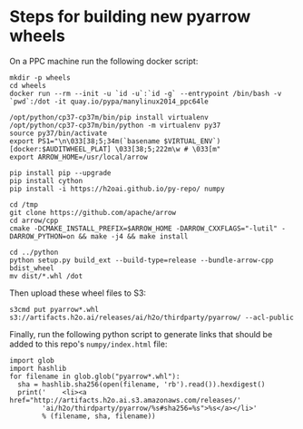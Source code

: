 # Steps for building new pyarrow wheels

On a PPC machine run the following docker script:
```
mkdir -p wheels 
cd wheels
docker run --rm --init -u `id -u`:`id -g` --entrypoint /bin/bash -v `pwd`:/dot -it quay.io/pypa/manylinux2014_ppc64le

/opt/python/cp37-cp37m/bin/pip install virtualenv
/opt/python/cp37-cp37m/bin/python -m virtualenv py37
source py37/bin/activate
export PS1="\n\033[38;5;34m(`basename $VIRTUAL_ENV`) [docker:$AUDITWHEEL_PLAT] \033[38;5;222m\w # \033[m"
export ARROW_HOME=/usr/local/arrow

pip install pip --upgrade
pip install cython
pip install -i https://h2oai.github.io/py-repo/ numpy

cd /tmp
git clone https://github.com/apache/arrow
cd arrow/cpp
cmake -DCMAKE_INSTALL_PREFIX=$ARROW_HOME -DARROW_CXXFLAGS="-lutil" -DARROW_PYTHON=on && make -j4 && make install

cd ../python
python setup.py build_ext --build-type=release --bundle-arrow-cpp bdist_wheel
mv dist/*.whl /dot
```

Then upload these wheel files to S3:
```
s3cmd put pyarrow*.whl s3://artifacts.h2o.ai/releases/ai/h2o/thirdparty/pyarrow/ --acl-public
```

Finally, run the following python script to generate links that should be added to this repo's `numpy/index.html` file:
```
import glob
import hashlib
for filename in glob.glob("pyarrow*.whl"):
  sha = hashlib.sha256(open(filename, 'rb').read()).hexdigest()
  print('    <li><a href="http://artifacts.h2o.ai.s3.amazonaws.com/releases/'
        'ai/h2o/thirdparty/pyarrow/%s#sha256=%s">%s</a></li>'
        % (filename, sha, filename))
```
